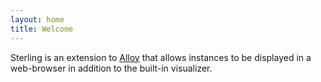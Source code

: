 ```yaml
---
layout: home
title: Welcome
---
```


Sterling is an extension to [Alloy](http://alloytools.org/) that allows
instances to be displayed in a web-browser in addition to the built-in
visualizer. 
